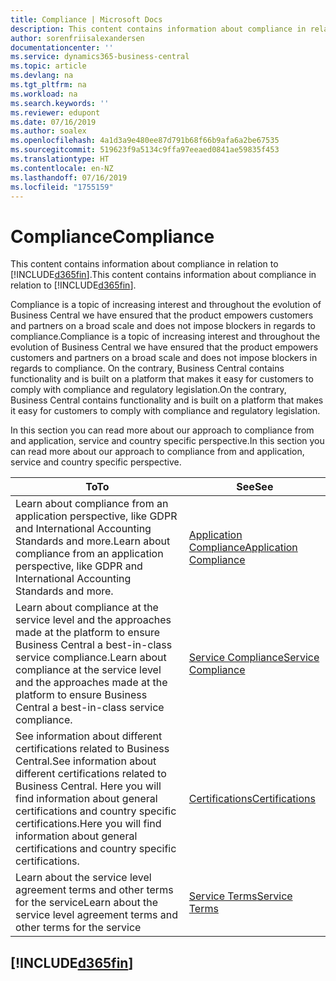 ```yaml
---
title: Compliance | Microsoft Docs
description: This content contains information about compliance in relation to Business Central.
author: sorenfriisalexandersen
documentationcenter: ''
ms.service: dynamics365-business-central
ms.topic: article
ms.devlang: na
ms.tgt_pltfrm: na
ms.workload: na
ms.search.keywords: ''
ms.reviewer: edupont
ms.date: 07/16/2019
ms.author: soalex
ms.openlocfilehash: 4a1d3a9e480ee87d791b68f66b9afa6a2be67535
ms.sourcegitcommit: 519623f9a5134c9ffa97eeaed0841ae59835f453
ms.translationtype: HT
ms.contentlocale: en-NZ
ms.lasthandoff: 07/16/2019
ms.locfileid: "1755159"
---
```

# <a name="compliance"></a><span data-ttu-id="9bb96-103">Compliance</span><span class="sxs-lookup"><span data-stu-id="9bb96-103">Compliance</span></span>
<span data-ttu-id="9bb96-104">This content contains information about compliance in relation to [!INCLUDE[d365fin](../includes/d365fin_md.md)].</span><span class="sxs-lookup"><span data-stu-id="9bb96-104">This content contains information about compliance in relation to [!INCLUDE[d365fin](../includes/d365fin_md.md)].</span></span>  

<span data-ttu-id="9bb96-105">Compliance is a topic of increasing interest and throughout the evolution of Business Central we have ensured that the product empowers customers and partners on a broad scale and does not impose blockers in regards to compliance.</span><span class="sxs-lookup"><span data-stu-id="9bb96-105">Compliance is a topic of increasing interest and throughout the evolution of Business Central we have ensured that the product empowers customers and partners on a broad scale and does not impose blockers in regards to compliance.</span></span> <span data-ttu-id="9bb96-106">On the contrary, Business Central contains functionality and is built on a platform that makes it easy for customers to comply with compliance and regulatory legislation.</span><span class="sxs-lookup"><span data-stu-id="9bb96-106">On the contrary, Business Central contains functionality and is built on a platform that makes it easy for customers to comply with compliance and regulatory legislation.</span></span>

<span data-ttu-id="9bb96-107">In this section you can read more about our approach to compliance from and application, service and country specific perspective.</span><span class="sxs-lookup"><span data-stu-id="9bb96-107">In this section you can read more about our approach to compliance from and application, service and country specific perspective.</span></span>

|<span data-ttu-id="9bb96-108">**To**</span><span class="sxs-lookup"><span data-stu-id="9bb96-108">**To**</span></span>|<span data-ttu-id="9bb96-109">**See**</span><span class="sxs-lookup"><span data-stu-id="9bb96-109">**See**</span></span>|  
|------------|-------------|  
|<span data-ttu-id="9bb96-110">Learn about compliance from an application perspective, like GDPR and International Accounting Standards and more.</span><span class="sxs-lookup"><span data-stu-id="9bb96-110">Learn about compliance from an application perspective, like GDPR and International Accounting Standards and more.</span></span>|[<span data-ttu-id="9bb96-111">Application Compliance</span><span class="sxs-lookup"><span data-stu-id="9bb96-111">Application Compliance</span></span>](compliance-application-compliance.md)|  
|<span data-ttu-id="9bb96-112">Learn about compliance at the service level and the approaches made at the platform to ensure Business Central a best-in-class service compliance.</span><span class="sxs-lookup"><span data-stu-id="9bb96-112">Learn about compliance at the service level and the approaches made at the platform to ensure Business Central a best-in-class service compliance.</span></span>|[<span data-ttu-id="9bb96-113">Service Compliance</span><span class="sxs-lookup"><span data-stu-id="9bb96-113">Service Compliance</span></span>](compliance-service-compliance.md)|  
|<span data-ttu-id="9bb96-114">See information about different certifications related to Business Central.</span><span class="sxs-lookup"><span data-stu-id="9bb96-114">See information about different certifications related to Business Central.</span></span> <span data-ttu-id="9bb96-115">Here you will find information about general certifications and country specific certifications.</span><span class="sxs-lookup"><span data-stu-id="9bb96-115">Here you will find information about general certifications and country specific certifications.</span></span>|[<span data-ttu-id="9bb96-116">Certifications</span><span class="sxs-lookup"><span data-stu-id="9bb96-116">Certifications</span></span>](compliance-certifications.md)|  
|<span data-ttu-id="9bb96-117">Learn about the service level agreement terms and other terms for the service</span><span class="sxs-lookup"><span data-stu-id="9bb96-117">Learn about the service level agreement terms and other terms for the service</span></span>|[<span data-ttu-id="9bb96-118">Service Terms</span><span class="sxs-lookup"><span data-stu-id="9bb96-118">Service Terms</span></span>](compliance-service-compliance.md#service-terms)|  

## [!INCLUDE[d365fin](../includes/free_trial_md.md)]  
